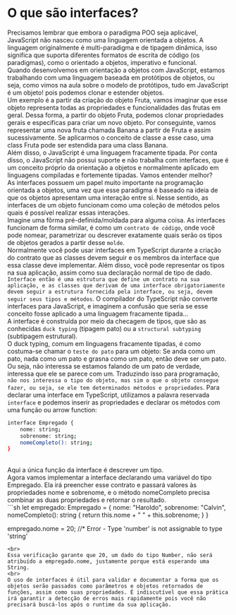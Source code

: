 # O que são interfaces?
Precisamos lembrar que embora o paradigma POO seja aplicável, JavaScript não nasceu como uma linguagem orientada a objetos. A linguagem originalmente é multi-paradigma e de tipagem dinâmica, isso significa que suporta diferentes formatos de escrita de código (os paradigmas), como o orientado a objetos, imperativo e funcional.
<br>
Quando desenvolvemos em orientação a objetos com JavaScript, estamos trabalhando com uma linguagem baseada em protótipos de objetos, ou seja, como vimos na aula sobre o modelo de protótipos, tudo em JavaScript é um objeto! pois podemos clonar e estender objetos.
<br>
Um exemplo é a partir da criação do objeto Fruta, vamos imaginar que esse objeto representa todas as propriedades e funcionalidades das frutas em geral. Dessa forma, a partir do objeto Fruta, podemos clonar propriedades gerais e específicas para criar um novo objeto. Por conseguinte, vamos representar uma nova fruta chamada Banana a partir de Fruta e assim sucessivamente. Se aplicarmos o conceito de classe a esse caso, uma class Fruta pode ser estendida para uma class Banana.
<br>
Além disso, o JavaScript é uma linguagem fracamente tipada. Por conta disso, o JavaScript não possui suporte e não trabalha com interfaces, que é um conceito próprio da orientação a objetos e normalmente aplicado em linguagens compiladas e fortemente tipadas. Vamos entender melhor?
<br>
As interfaces possuem um papel muito importante na programação orientada a objetos, uma vez que esse paradigma é baseado na ideia de que os objetos apresentam uma interação entre si. Nesse sentido, as interfaces de um objeto funcionam como uma coleção de métodos pelos quais é possível realizar essas interações.
<br>
Imagine uma fôrma pré-definida/moldada para alguma coisa. As interfaces funcionam de forma similar, é como um ````contrato de código````, onde você pode nomear, parametrizar ou descrever exatamente quais serão os tipos de objetos gerados a partir desse ````molde````.
<br>
Normalmente você pode usar interfaces em TypeScript durante a criação do contrato que as classes devem seguir e os membros da interface que essa classe deve implementar. Além disso, você pode representar os tipos na sua aplicação, assim como sua declaração normal de tipo de dado. ````Interface então é uma estrutura que define um contrato na sua aplicação, e as classes que derivam de uma interface obrigatoriamente devem seguir a estrutura fornecida pela interface, ou seja, devem seguir seus tipos e métodos````. O compilador do TypeScript não converte interfaces para JavaScript, e imaginem a confusão que seria se esse conceito fosse aplicado a uma linguagem fracamente tipada...
<br>
A interface é construída por meio da checagem de tipos, que são as conhecidas ````duck typing```` (tipagem pato) ou a ````structural subtyping```` (subtipagem estrutural).
<br>
O duck typing, comum em linguagens fracamente tipadas, é como costuma-se chamar o ````teste do pato```` para um objeto: Se anda como um pato, nada como um pato e grasna como um pato, então deve ser um pato. Ou seja, não interessa se estamos falando de um pato de verdade, interessa que ele se parece com um. Traduzindo isso para programação, ````não nos interessa o tipo do objeto, mas sim o que o objeto consegue fazer, ou seja, se ele tem determinados métodos e propriedades````. Para declarar uma interface em TypeScript, utilizamos a palavra reservada ````interface```` e podemos inserir as propriedades e declarar os métodos com uma função ou arrow function:
<br>
```sh
interface Empregado {
    nome: string;
    sobrenome: string;
    nomeCompleto(): string;
}
```
<br>
Aqui a única função da interface é descrever um tipo.
<br>
Agora vamos implementar a interface declarando uma variável do tipo Empregado. Ela irá preencher esse contrato e passará valores às propriedades nome e sobrenome, e o método nomeCompleto precisa combinar as duas propriedades e retornar o resultado.
<br>
```sh
let empregado: Empregado = {
    nome: "Haroldo",
    sobrenome: "Calvin",
    nomeCompleto(): string {
        return this.nome + " " + this.sobrenome;
    }
}

empregado.nome = 20;  //* Error - Type 'number' is not assignable to type 'string'
```
<br>
Essa verificação garante que 20, um dado do tipo Number, não será atribuído a empregado.nome, justamente porque está esperando uma String.
<br>
O uso de interfaces é útil para validar e documentar a forma que os objetos serão passados como parâmetros e objetos retornados de funções, assim como suas propriedades. É indiscutível que essa prática irá garantir a detecção de erros mais rapidamente pois você não precisará buscá-los após o runtime da sua aplicação.
